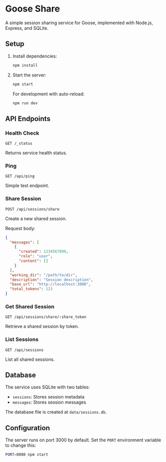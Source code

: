 # Goose Share

A simple session sharing service for Goose, implemented with Node.js, Express, and SQLite.

## Setup

1. Install dependencies:
   ```bash
   npm install
   ```

2. Start the server:
   ```bash
   npm start
   ```

   For development with auto-reload:
   ```bash
   npm run dev
   ```

## API Endpoints

### Health Check
```
GET /_status
```
Returns service health status.

### Ping
```
GET /api/ping
```
Simple test endpoint.

### Share Session
```
POST /api/sessions/share
```
Create a new shared session.

Request body:
```json
{
  "messages": [
    {
      "created": 1234567890,
      "role": "user",
      "content": []
    }
  ],
  "working_dir": "/path/to/dir",
  "description": "Session description",
  "base_url": "http://localhost:3000",
  "total_tokens": 123
}
```

### Get Shared Session
```
GET /api/sessions/share/:share_token
```
Retrieve a shared session by token.

### List Sessions
```
GET /api/sessions
```
List all shared sessions.

## Database

The service uses SQLite with two tables:
- `sessions`: Stores session metadata
- `messages`: Stores session messages

The database file is created at `data/sessions.db`.

## Configuration

The server runs on port 3000 by default. Set the `PORT` environment variable to change this:

```bash
PORT=8080 npm start
```